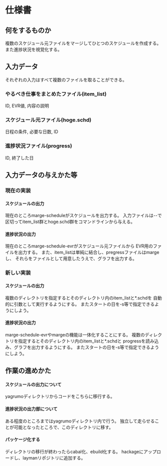 仕様書
======

何をするものか
--------------

複数のスケジュール元ファイルをマージしてひとつのスケジュールを作成する。
また進捗状況を視覚化する。

入力データ
----------

それぞれの入力はすべて複数のファイルを取ることができる。

### やるべき仕事をまとめたファイル(item_list)

ID, EVR値, 内容の説明

### スケジュール元ファイル(hoge.schd)

日程の条件, 必要な日数, ID

### 進捗状況ファイル(progress)

ID, 終了した日

入力データの与えかた等
----------------------

### 現在の実装

#### スケジュールの出力

現在のところmarge-scheduleがスケジュールを出力する。
入力ファイルは--で区切ってitem_list群とhoge.schd群をコマンドラインから与える。

#### 進捗状況の出力

現在のところmarge-schedule-evrがスケジュール元ファイルから
EVR用のファイルを出力する。
また、item_listは単純に結合し、pregressファイルはmargeし、
それらをファイルとして用意したうえで、グラフを出力する。

### 新しい実装

#### スケジュールの出力

複数のディレクトリを指定するとそのディレクトリ内のitem_listと*.schdを
自動的に引数として実行するようにする。
またスタートの日を-s等で指定できるようにしよう。

#### 進捗状況の出力

marge-schedule-evrやmargeの機能は一体化することにする。
複数のディレクトリを指定するとそのディレクトリ内のitem_listと*.schdと
progressを読み込み、グラフを出力するようにする。
またスタートの日を-s等で指定できるようにしよう。

作業の進めかた
--------------

#### スケジュールの出力について

yagrumoディレクトリからコードをこちらに移行する。

#### 進捗状況の出力部について

ある程度のところまではyagrumoディレクトリ内で行う。
独立して走らせることが可能となったところで、このディレクトリに移す。

#### パッケージ化する

ディレクトリの移行が終わったらcabal化、ebuild化する。
hackageにアップロードし、laymanリポジトリに追加する。

